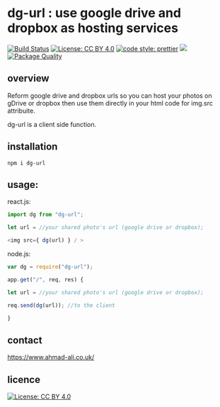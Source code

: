 # dg-url : use google drive and dropbox as hosting services
[![Build Status](https://travis-ci.org/aa947/dg-url.svg?branch=master)](https://travis-ci.org/aa947/dg-url)  [![License: CC BY 4.0](https://img.shields.io/badge/License-CC%20BY%204.0-lightgrey.svg)](https://creativecommons.org/licenses/by/4.0/) [![code style: prettier](https://img.shields.io/badge/code_style-prettier-ff69b4.svg?style=flat-square)](https://github.com/prettier/prettier) ![](https://david-dm.org/aa947/dg-url.svg) 
[![Package Quality](https://npm.packagequality.com/shield/dg-url.svg)](https://packagequality.com/#?package=dg-url)

## overview
 
 Reform google drive and dropbox urls so you can host your photos on gDrive or dropbox then use them directly in your html code for img.src attribuite.

 dg-url is a client side function.



## installation 
 
 ``` npm i dg-url ```
 
## usage:

react.js:

```javascript
import dg from "dg-url";

let url = //your shared photo's url (google drive or dropbox);

<img src={ dg(url) } / >

```

node.js:

```javascript 
var dg = require("dg-url");

app.get("/", req, res) {

let url = //your shared photo's url (google drive or dropbox);

req.send(dg(url)); //to the client

} 


```

## contact

 https://www.ahmad-ali.co.uk/
 
## licence 

 [![License: CC BY 4.0](https://licensebuttons.net/l/by/4.0/80x15.png)](https://creativecommons.org/licenses/by/4.0/)
